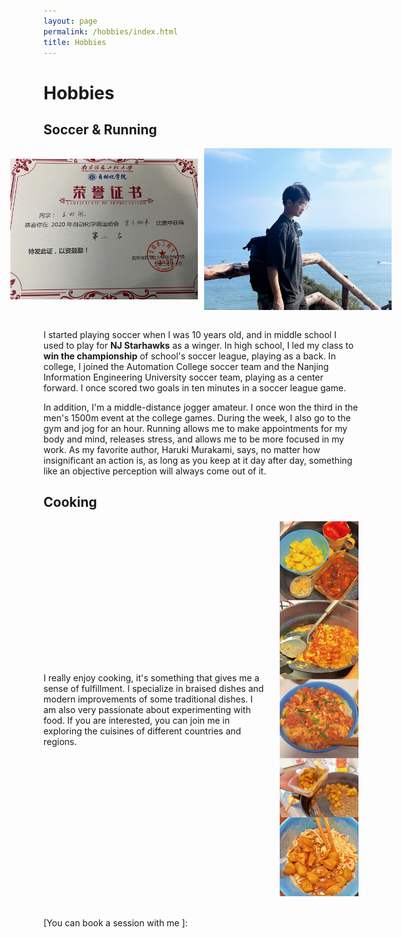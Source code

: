 ```yaml
---
layout: page
permalink: /hobbies/index.html
title: Hobbies
---
```


# Hobbies

## Soccer & Running



<div style="display: flex; align-items: center; justify-content: center;">
    <img src="/images/RunningPrize.JPG" alt="Running Prize" style="width: 300px; height: auto; object-fit: cover; margin-right: 10px;">
    <img src="/images/Hiking.jpg" alt="Hiking" style="width: 300px; height: auto; object-fit: cover;">
</div>

<br>I started playing soccer when I was 10 years old, and in middle school I used to play for **NJ Starhawks** as a winger. In high school, I led my class to **win the championship** of school's soccer league, playing as a back. In college, I joined the Automation College soccer team and the Nanjing Information Engineering University soccer team, playing as a center forward. I once scored two goals in ten minutes in a soccer league game.

In addition, I'm a middle-distance jogger amateur. I once won the third in the men's 1500m event at the college games. During the week, I also go to the gym and jog for an hour. Running allows me to make appointments for my body and mind, releases stress, and allows me to be more focused in my work. As my favorite author, Haruki Murakami, says, no matter how insignificant an action is, as long as you keep at it day after day, something like an objective perception will always come out of it. <br>





## Cooking

<div style="display: flex; justify-content: space-between; align-items: center;">
    <div style="flex: 0 0 70%; margin-right: 20px;">
        <p>I really enjoy cooking, it's something that gives me a sense of fulfillment. I specialize in braised dishes and modern improvements of some traditional dishes. I am also very passionate about experimenting with food. If you are interested, you can join me in exploring the cuisines of different countries and regions.</p>
    </div>
    <div class="third" style="flex: 0 0 25%; text-align: right;">
        <img src="/images/Food1.jpg" style="width: 100%; margin-right: 10px;">
    </div>
</div>

<br>



[You can book a session with me ]:

<!-- Calendly inline widget begin -->

<div class="calendly-inline-widget" data-url="https://calendly.com/yuhangw-usf/30min" style="min-width:320px;height:630px;"></div>
<script type="text/javascript" src="https://assets.calendly.com/assets/external/widget.js" async></script>

<!-- Calendly inline widget end -->

